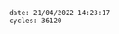 

                date: 21/04/2022 14:23:17
                cycles: 36120

                         